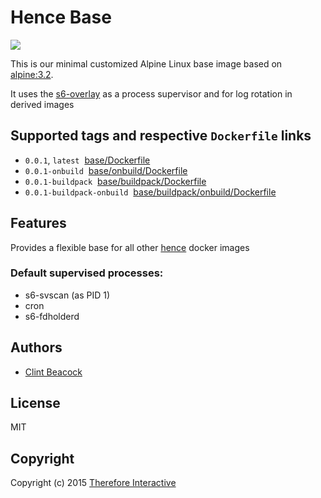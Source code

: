 # Hence Base

[![](https://badge.imagelayers.io/hence/base:latest.svg)](https://imagelayers.io/?images=hence/base:latest 'Get your own badge on imagelayers.io')

This is our minimal customized Alpine Linux base image based on
[alpine:3.2](https://registry.hub.docker.com/_/alpine/).

It uses the [s6-overlay](https://github.com/just-containers/s6-overlay) as a process supervisor and for log rotation in derived images

## Supported tags and respective `Dockerfile` links
* `0.0.1`, `latest`&nbsp;&nbsp;[base/Dockerfile](https://github.com/hence-io/images/blob/master/base/Dockerfile)
* `0.0.1-onbuild`&nbsp;&nbsp;[base/onbuild/Dockerfile](https://github.com/hence-io/images/blob/master/base/onbuild/Dockerfile)
* `0.0.1-buildpack`&nbsp;&nbsp;[base/buildpack/Dockerfile](https://github.com/hence-io/images/blob/master/base/buildpack/Dockerfile)
* `0.0.1-buildpack-onbuild`&nbsp;&nbsp;[base/buildpack/onbuild/Dockerfile](https://github.com/hence-io/images/blob/master/base/buildpack/onbuild/Dockerfile)

## Features
Provides a flexible base for all other [hence](https://registry.hub.docker.com/repos/hence) docker images


### Default supervised processes:
* s6-svscan (as PID 1)
* cron
* s6-fdholderd

## Authors
* [Clint Beacock](https://github.com/clintbeacock)

## License
MIT

## Copyright
Copyright (c) 2015 [Therefore Interactive](http://therefore.ca)
